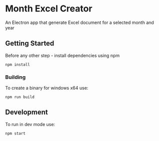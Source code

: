 # Month Excel Creator

An Electron app that generate Excel document for a selected month and year

## Getting Started

Before any other step - install dependencies using npm

```
npm install
```

### Building

To create a binary for windows x64 use:

```
npm run build
```

## Development

To run in dev mode use:

```
npm start
```

